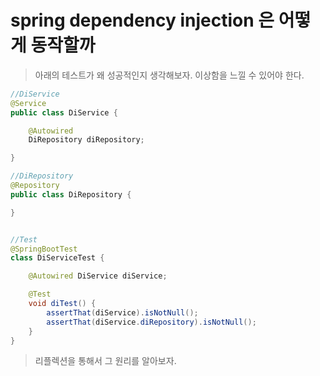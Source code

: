 # spring dependency injection 은 어떻게 동작할까

> 아래의 테스트가 왜 성공적인지 생각해보자. 이상함을 느낄 수 있어야 한다.&#x20;

```java
//DiService 
@Service
public class DiService {

    @Autowired
    DiRepository diRepository;

}

//DiRepository
@Repository
public class DiRepository {

}


//Test 
@SpringBootTest
class DiServiceTest {

    @Autowired DiService diService;

    @Test
    void diTest() {
        assertThat(diService).isNotNull();
        assertThat(diService.diRepository).isNotNull();
    }
}
```



> 리플렉션을 통해서 그 원리를 알아보자.&#x20;

